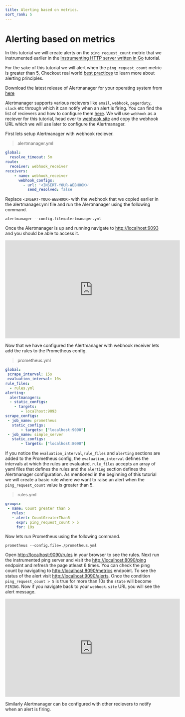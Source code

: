 ```yaml
---
title: Alerting based on metrics.
sort_rank: 5
---
```


# Alerting based on metrics 

In this tutorial we will create alerts on the `ping_request_count` metric that we instrumented earlier in the 
[Instrumenting HTTP server written in Go](./instrumenting_http_server_in_go.md) tutorial.

For the sake of this tutorial we will alert when the `ping_request_count` metric is greater than 5, Checkout real world [best practices](../practices/alerting) to learn more about alerting principles.

Download the latest release of Alertmanager for your operating system from [here](https://github.com/prometheus/alertmanager/releases)

Alertmanager supports various recievers like `email`, `webhook`, `pagerduty`, `slack` etc through which it can notify when an alert is firing. You can find the list of recievers and how to configure them [here](../alerting/latest/configuration). We will use `webhook` as a reciever for this tutorial, head over to [webhook.site](https://webhook.site) and copy the webhook URL which we will use later to configure the Alertmanager.

First lets setup Alertmanager with webhook reciever.

> alertmanager.yml

```yaml
global:
  resolve_timeout: 5m
route:
  receiver: webhook_receiver
receivers:
    - name: webhook_receiver
      webhook_configs:
        - url: '<INSERT-YOUR-WEBHOOK>'
          send_resolved: false
```
Replace `<INSERT-YOUR-WEBHOOK>` with the webhook that we copied earlier in the alertmanager.yml file and run the Alertmanager using the following command.

`alertmanager --config.file=alertmanager.yml`

Once the Alertmanager is up and running navigate to [http://localhost:9093](http://localhost:9093) and you should be able to access it.

<iframe width="560" height="315" src="https://www.youtube.com/watch?v=RKXwHhQZ5RE" frameborder="0" allowfullscreen></iframe>

Now that we have configured the Alertmanager with webhook receiver lets add the rules to the Prometheus config.

> prometheus.yml

```yaml
global:
 scrape_interval: 15s
 evaluation_interval: 10s
rule_files:
  - rules.yml
alerting:
  alertmanagers:
  - static_configs:
    - targets:
       - localhost:9093
scrape_configs:
 - job_name: prometheus
   static_configs:
       - targets: ["localhost:9090"]
 - job_name: simple_server
   static_configs:
       - targets: ["localhost:8090"]
```

If you notice the `evaluation_interval`,`rule_files` and `alerting` sections are added to the Prometheus config, the `evaluation_interval` defines the intervals at which the rules are evaluated, `rule_files` accepts an array of yaml files that defines the rules and the `alerting` section defines the Alertmanager configuration. As mentioned in the beginning of this tutorial we will create a basic rule where we want to
raise an alert when the `ping_request_count` value is greater than 5.

> rules.yml

```yaml
groups:
 - name: Count greater than 5
   rules:
   - alert: CountGreaterThan5
     expr: ping_request_count > 5
     for: 10s
```

Now lets run Prometheus using the following command.

`prometheus --config.file=./prometheus.yml`

Open [http://localhost:9090/rules](http://localhost:9090/rules) in your browser to see the rules. Next run the instrumented ping server and visit the [http://localhost:8090/ping](http://localhost:8090/ping) endpoint and refresh the page atleast 6 times. You can check the ping count by navigating to [http://localhost:8090/metrics](http://localhost:8090/metrics) endpoint. To see the status of the alert visit [http://localhost:9090/alerts](http://localhost:9090/alerts). Once the condition `ping_request_count > 5` is true for more than 10s the `state` will become `FIRING`. Now if you navigate back to your `webhook.site` URL you will see the alert message.

<iframe width="560" height="315" src="https://www.youtube.com/watch?v=xaMXVrle98M" frameborder="0" allowfullscreen></iframe>

Similarly Alertmanager can be configured with other recievers to notify when an alert is firing.

